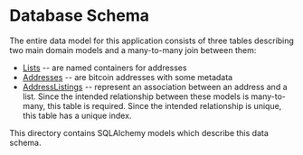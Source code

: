 # Database Schema

The entire data model for this application consists of three tables
describing two main domain models and a many-to-many join between
them:

* [Lists](./list.py) -- are named containers for addresses
* [Addresses](./address.py) -- are bitcoin addresses with some metadata
* [AddressListings](./address_listing.py) -- represent an association between an address and a
  list.  Since the intended relationship between these models is
  many-to-many, this table is required.  Since the intended
  relationship is unique, this table has a unique index.

This directory contains SQLAlchemy models which describe this data
schema.
